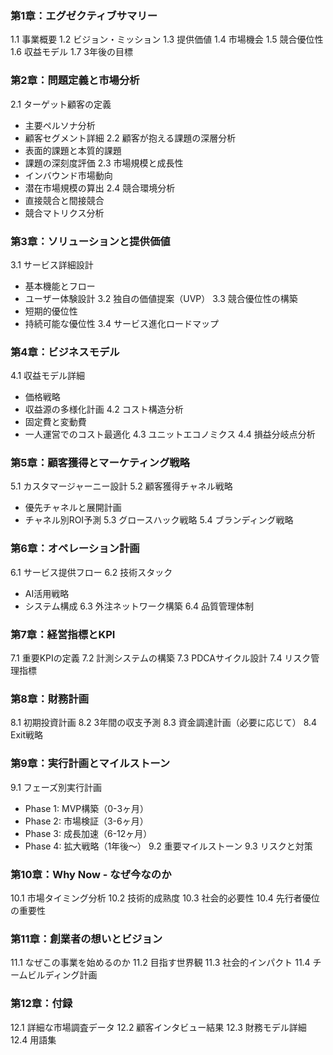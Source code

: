 ### 第1章：エグゼクティブサマリー

1.1 事業概要 1.2 ビジョン・ミッション 1.3 提供価値 1.4 市場機会 1.5 競合優位性 1.6 収益モデル 1.7 3年後の目標

### 第2章：問題定義と市場分析

2.1 ターゲット顧客の定義

- 主要ペルソナ分析
- 顧客セグメント詳細 2.2 顧客が抱える課題の深層分析
- 表面的課題と本質的課題
- 課題の深刻度評価 2.3 市場規模と成長性
- インバウンド市場動向
- 潜在市場規模の算出 2.4 競合環境分析
- 直接競合と間接競合
- 競合マトリクス分析

### 第3章：ソリューションと提供価値

3.1 サービス詳細設計

- 基本機能とフロー
- ユーザー体験設計 3.2 独自の価値提案（UVP） 3.3 競合優位性の構築
- 短期的優位性
- 持続可能な優位性 3.4 サービス進化ロードマップ

### 第4章：ビジネスモデル

4.1 収益モデル詳細

- 価格戦略
- 収益源の多様化計画 4.2 コスト構造分析
- 固定費と変動費
- 一人運営でのコスト最適化 4.3 ユニットエコノミクス 4.4 損益分岐点分析

### 第5章：顧客獲得とマーケティング戦略

5.1 カスタマージャーニー設計 5.2 顧客獲得チャネル戦略

- 優先チャネルと展開計画
- チャネル別ROI予測 5.3 グロースハック戦略 5.4 ブランディング戦略

### 第6章：オペレーション計画

6.1 サービス提供フロー 6.2 技術スタック

- AI活用戦略
- システム構成 6.3 外注ネットワーク構築 6.4 品質管理体制

### 第7章：経営指標とKPI

7.1 重要KPIの定義 7.2 計測システムの構築 7.3 PDCAサイクル設計 7.4 リスク管理指標

### 第8章：財務計画

8.1 初期投資計画 8.2 3年間の収支予測 8.3 資金調達計画（必要に応じて） 8.4 Exit戦略

### 第9章：実行計画とマイルストーン

9.1 フェーズ別実行計画

- Phase 1: MVP構築（0-3ヶ月）
- Phase 2: 市場検証（3-6ヶ月）
- Phase 3: 成長加速（6-12ヶ月）
- Phase 4: 拡大戦略（1年後〜） 9.2 重要マイルストーン 9.3 リスクと対策

### 第10章：Why Now - なぜ今なのか

10.1 市場タイミング分析 10.2 技術的成熟度 10.3 社会的必要性 10.4 先行者優位の重要性

### 第11章：創業者の想いとビジョン

11.1 なぜこの事業を始めるのか 11.2 目指す世界観 11.3 社会的インパクト 11.4 チームビルディング計画

### 第12章：付録

12.1 詳細な市場調査データ 12.2 顧客インタビュー結果 12.3 財務モデル詳細 12.4 用語集